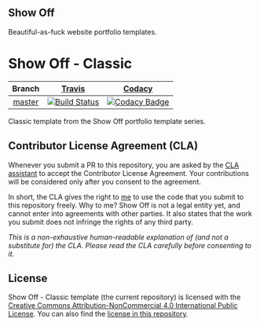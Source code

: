 ## Show Off

Beautiful-as-fuck website portfolio templates.

# Show Off - Classic

| Branch | [Travis](https://travis-ci.org/) | [Codacy](https://www.codacy.com/) |
| :---: | :---: | :---: |
| [master](https://github.com/show-off/classic/tree/master) | [![Build Status](https://travis-ci.org/show-off/classic.svg?branch=master)](https://travis-ci.org/show-off/classic) | [![Codacy Badge](https://api.codacy.com/project/badge/Grade/78316d498fba459d93a469f788ff86f5)](https://www.codacy.com/gh/show-off/classic?utm_source=github.com&amp;utm_medium=referral&amp;utm_content=show-off/classic&amp;utm_campaign=Badge_Grade) |

Classic template from the Show Off portfolio template series.

## Contributor License Agreement (CLA)

Whenever you submit a PR to this repository, you are asked by the [CLA assistant](https://github.com/cla-assistant/cla-assistant) to accept the Contributor License Agreement. Your contributions will be considered only after you consent to the agreement.

In short, the CLA gives the right to [me](https://github.com/sidvenu) to use the code that you submit to this repository freely. Why to me? Show Off is not a legal entity yet, and cannot enter into agreements with other parties. It also states that the work you submit does not infringe the rights of any third party.

*This is a non-exhaustive human-readable explanation of (and not a substitute for) the CLA. Please read the CLA carefully before consenting to it.*

## License

Show Off - Classic template (the current repository) is licensed with the [Creative Commons Attribution-NonCommercial 4.0 International Public License](https://creativecommons.org/licenses/by-nc/4.0/legalcode). You can also find the [license in this repository](https://github.com/sidvenu/show-off/blob/master/LICENSE.md).

